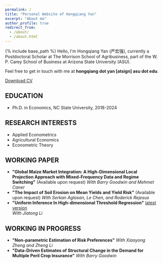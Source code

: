 ```yaml
---
permalink: /
title: "Personal Website of Hongqiang Yan"
excerpt: "About me"
author_profile: true
redirect_from: 
  - /about/
  - /about.html
---
```

{% include base_path %}
Hello, I'm Hongqiang Yan (严宏强), currently a Postdoctoral Scholar at The Morrison School of Agribusiness, part of the W. P. Carey School of Business at Arizona State University (ASU).

Feel free to get in touch with me at **hongqiang dot yan [atsign] asu dot edu**.

[Download CV](https://hongqiangyan.github.io/files/Hongqiang_CV.pdf)


## EDUCATION
* Ph.D. in Economics, NC State University, 2018-2024
 
## RESEARCH INTERESTS
 * Applied Econometrics
 * Agricultural Economics
 * Econometric Theory
   
## WORKING PAPER
* __"Global Maize Market Integration: A High-Dimensional Local Projection Approach with Mixed-Frequency Data and Regime Switching"__  (Available upon request) 
  *With Barry Goodwin and Mehmet Caner*  
* __"The Impact of Soil Erosion on Mean Yields and Yield Risk"__ (Available upon request) 
  *With Serkan Aglasan, Le Chen, and Roderick Rejesus*  
* __"Uniform Inference In High-dimensional Threshold Regression"__ [latest version](https://hongqiangyan.github.io/files/Li_Yan_LASSO_Threshold.pdf)  
  *With Jiatong Li*
  
## WORKING IN PROGRESS
* __"Non-parametric Estimation of Risk Preferences"__ 
 *With Xiaoyong Zheng and Zheng Li*  
* __"Data-Driven Estimates of Structural Change in the Demand for Multiple Peril Crop Insurance"__
 *With Barry Goodwin*  
